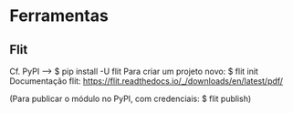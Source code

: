 # Ferramentas

## Flit
Cf. PyPI --> $ pip install -U flit
Para criar um projeto novo: $ flit init
Documentação flit: https://flit.readthedocs.io/_/downloads/en/latest/pdf/

(Para publicar o módulo no PyPI, com credenciais: $ flit publish)
